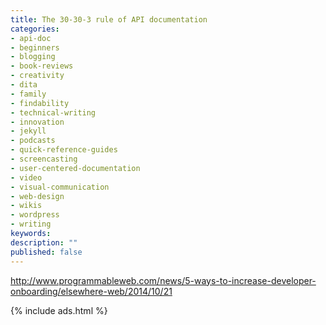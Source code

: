 ```yaml
---
title: The 30-30-3 rule of API documentation
categories:
- api-doc
- beginners
- blogging
- book-reviews
- creativity
- dita
- family
- findability
- technical-writing
- innovation
- jekyll
- podcasts
- quick-reference-guides
- screencasting
- user-centered-documentation
- video
- visual-communication
- web-design
- wikis
- wordpress
- writing
keywords:
description: ""
published: false
---
```


http://www.programmableweb.com/news/5-ways-to-increase-developer-onboarding/elsewhere-web/2014/10/21

{% include ads.html %}
